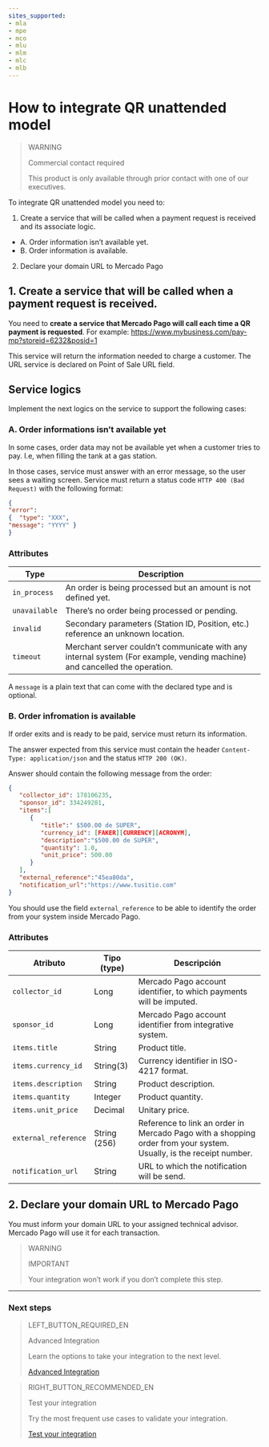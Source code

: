 ```yaml
---
sites_supported:
- mla
- mpe
- mco
- mlu
- mlm
- mlc
- mlb
---
```


# How to integrate QR unattended model 

> WARNING
>
> Commercial contact required
>
> This product is only available through prior contact with one of our executives.

To integrate QR unattended model you need to:

1. Create a service that will be called when a payment request is received and its associate logic.
- A. Order information isn’t available yet. 
- B. Order information is available.

2. Declare your domain URL to Mercado Pago

## 1. Create a service that will be called when a payment request is received.

You need to **create a service that Mercado Pago will call each time a QR payment is requested**. For example: https://www.mybusiness.com/pay-mp?storeid=6232&posid=1 

This service will return the information needed to charge a customer. The URL service is declared on Point of Sale URL field.

## Service logics

Implement the next logics on the service to support the following cases:

### A. Order informations isn’t available yet

In some cases, order data may not be available yet when a customer tries to pay. I.e, when filling the tank at a gas station.

In those cases, service must answer with an error message, so the user sees a waiting screen. Service must return a status code `HTTP 400 (Bad Request)` with the following format:

```json
{
"error": 
{  "type": "XXX",
"message": "YYYY" }
}
```

### Attributes

| Type          |  Description                                                 |
| ------------- | ------------------------------------------------------------ |
| `in_process`     | An order is being processed but an amount is not defined yet.  |
| `unavailable`           | There’s no order being processed or pending.   |
| `invalid`           | Secondary parameters (Station ID, Position, etc.) reference an unknown location. |
| `timeout`           | Merchant server couldn’t communicate with any internal system (For example, vending machine) and cancelled the operation. |

A `message` is a plain text that can come with the declared type and is optional.


### B. Order infromation is available

If order exits and is ready to be paid, service must return its information. 

The answer expected from this service must contain the header `Content-Type: application/json` and the status `HTTP 200 (OK)`.

Answer should contain the following message from the order: 

```json
{
   "collector_id": 178106235,
   "sponsor_id": 334249281,
   "items":[
      {
         "title":" $500.00 de SUPER",
         "currency_id": [FAKER][CURRENCY][ACRONYM],
         "description":"$500.00 de SUPER",
         "quantity": 1.0,
         "unit_price": 500.00
      }
   ],
   "external_reference":"45ea80da",
   "notification_url":"https://www.tusitio.com"
}
```

You should use the field `external_reference` to be able to identify the order from your system inside Mercado Pago. 

### Attributes

| Atributo            | Tipo (type)       |  Descripción               |
| ------------- | ------------- | ------------------------------------------------------------ |
| `collector_id` | Long     | Mercado Pago account identifier, to which payments will be imputed.  |
| `sponsor_id` | Long           | Mercado Pago account identifier from integrative system. |
| `items.title` | String           | Product title. |
| `items.currency_id` | String(3)           | Currency identifier in ISO-4217 format. |
| `items.description` | String     | Product description.  |
| `items.quantity` | Integer           | Product quantity. |
| `items.unit_price` | Decimal           | Unitary price. |
| `external_reference` | String (256)           | Reference to link an order in Mercado Pago with a shopping order from your system. Usually, is the receipt number.  |
| `notification_url` | String | URL to which the notification will be send.  |

## 2. Declare your domain URL to Mercado Pago

You must inform your domain URL to your assigned technical advisor. Mercado Pago will use it for each transaction. 

> WARNING
> 
> IMPORTANT
> 
> Your integration won’t work if you don’t complete this step.


---

### Next steps


> LEFT_BUTTON_REQUIRED_EN
>
> Advanced Integration
>
> Learn the options to take your integration to the next level.
>
> [Advanced Integration](https://www.mercadopago[FAKER][URL][DOMAIN]/developers/en/guides/in-person-payments/qr-code/advanced-integration/)


> RIGHT_BUTTON_RECOMMENDED_EN
>
> Test your integration
>
> Try the most frequent use cases to validate your integration.
>
> [Test your integration](https://www.mercadopago[FAKER][URL][DOMAIN]/developers/en/guides/in-person-payments/qr-code/integration-test/)
